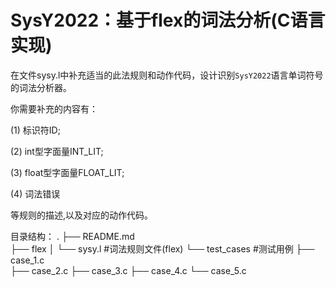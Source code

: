# SysY2022：基于flex的词法分析(C语言实现)

在文件sysy.l中补充适当的此法规则和动作代码，设计识别`SysY2022`语言单词符号的词法分析器。

你需要补充的内容有：

(1) 标识符ID;

(2) int型字面量INT_LIT;

(3) float型字面量FLOAT_LIT;

(4) 词法错误

等规则的描述,以及对应的动作代码。

目录结构：
.
├── README.md   
├── flex
│   └── sysy.l     #词法规则文件(flex)
└── test_cases     #测试用例
    ├── case_1.c   
    ├── case_2.c
    ├── case_3.c
    ├── case_4.c
    └── case_5.c
    
    
